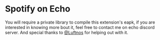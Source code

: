 # Spotify on Echo

You will require a private library to compile this extension's eapk, if you are interested in knowing more bout it, feel free to contact me on echo discord server.
And special thanks to [@Luftnos](https://github.com/LuftVerbot/) for helping out with it.
